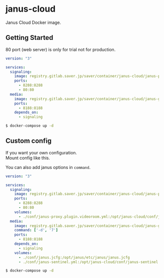 # janus-cloud

Janus Cloud Docker image.

## Getting Started

80 port (web server) is only for trial not for production.

```yaml
version: "3"

services:
  signaling:
    image: registry.gitlab.saver.jp/saver/container/janus-cloud/janus-proxy
    ports:
      - 8288:8288
      - 80:80
  media:
    image: registry.gitlab.saver.jp/saver/container/janus-cloud/janus-gateway
    ports:
      - 8188:8188
    depends_on:
      - signaling
```

```bash
$ docker-compose up -d
```

## Custom config

If you want your own configuration.  
Mount config like this.

You can also add janus options in `command`.

```yaml
version: "3"

services:
  signaling:
    image: registry.gitlab.saver.jp/saver/container/janus-cloud/janus-proxy
    ports:
      - 8288:8288
      - 80:80
    volumes:
      - ./conf/janus-proxy.plugin.videoroom.yml:/opt/janus-cloud/conf/janus-proxy.plugin.videoroom.yml
  media:
    image: registry.gitlab.saver.jp/saver/container/janus-cloud/janus-gateway
    command: ['-d', '7']
    ports:
      - 8188:8188
    depends_on:
      - signaling
    volumes:
      - ./conf/janus.jcfg:/opt/janus/etc/janus/janus.jcfg
      - ./conf/janus-sentinel.yml:/opt/janus-cloud/conf/janus-sentinel.yml
```

```bash
$ docker-compose up -d
```
